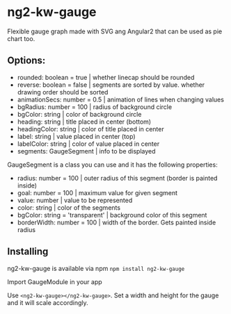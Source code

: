 # ng2-kw-gauge

Flexible gauge graph made with SVG ang Angular2 that can be used as pie chart too.

## Options:
* rounded: boolean = true          | whether linecap should be rounded
* reverse: boolean = false         | segments are sorted by value. whether drawing order should be sorted
* animationSecs: number = 0.5      | animation of lines when changing values
* bgRadius: number = 100           | radius of background circle
* bgColor: string                  | color of background circle
* heading: string                  | title placed in  center (bottom)
* headingColor: string             | color of title placed in center
* label: string                    | value placed in center (top)
* labelColor: string               | color of value placed in center
* segments: GaugeSegment           | info to be displayed

GaugeSegment is a class you can use and it has the following properties:
* radius: number = 100             | outer radius of this segment (border is painted inside)
* goal: number = 100               | maximum value for given segment
* value: number                    | value to be represented
* color: string                    | color of the segments
* bgColor: string = 'transparent'  | background color of this segment
* borderWidth: number = 100        | width of the border. Gets painted inside radius



## Installing
ng2-kw-gauge is available via npm
`npm install ng2-kw-gauge`

Import GaugeModule in your app

Use `<ng2-kw-gauge></ng2-kw-gauge>`.
Set a width and height for the gauge and it will scale accordingly.